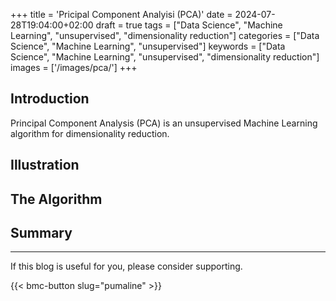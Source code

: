 +++
title = 'Pricipal Component Analyisi (PCA)'
date = 2024-07-28T19:04:00+02:00
draft = true
tags = ["Data Science", "Machine Learning", "unsupervised", "dimensionality reduction"]
categories = ["Data Science", "Machine Learning", "unsupervised"]
keywords = ["Data Science", "Machine Learning", "unsupervised", "dimensionality reduction"]
images = ['/images/pca/']
+++

## Introduction

Principal Component Analysis (PCA) is an unsupervised Machine Learning algorithm for dimensionality reduction.
## Illustration

## The Algorithm

## Summary

---
If this blog is useful for you, please consider supporting.

{{< bmc-button slug="pumaline" >}}

